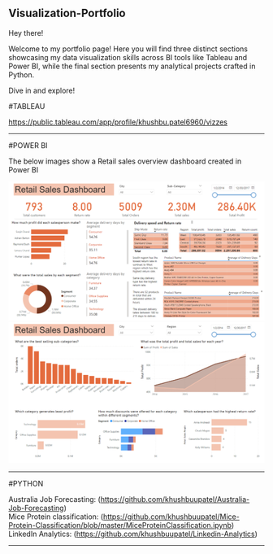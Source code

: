## Visualization-Portfolio

Hey there!

Welcome to my portfolio page! Here you will find three distinct sections showcasing my data visualization skills across BI tools like Tableau and Power BI, while the final section presents my analytical projects crafted in Python. 

Dive in and explore!

#TABLEAU

https://public.tableau.com/app/profile/khushbu.patel6960/vizzes
_________________________________________________________________________________________________________________________________________________________________________________________

#POWER BI

The below images show a Retail sales overview dashboard created in Power BI

![Return Analysis Dashboard](https://github.com/khushbuupatel/Visualization-Portfolio/blob/main/Return_Analysis.PNG?raw=true)
![Profitability Dashboard](https://github.com/khushbuupatel/Visualization-Portfolio/blob/main/Profitability.PNG)

_________________________________________________________________________________________________________________________________________________________________________________________

#PYTHON

Australia Job Forecasting: (https://github.com/khushbuupatel/Australia-Job-Forecasting) <br>
Mice Protein classification: (https://github.com/khushbuupatel/Mice-Protein-Classification/blob/master/MiceProteinClassification.ipynb) <br>
LinkedIn Analytics: (https://github.com/khushbuupatel/Linkedin-Analytics) <br>

_________________________________________________________________________________________________________________________________________________________________________________________
